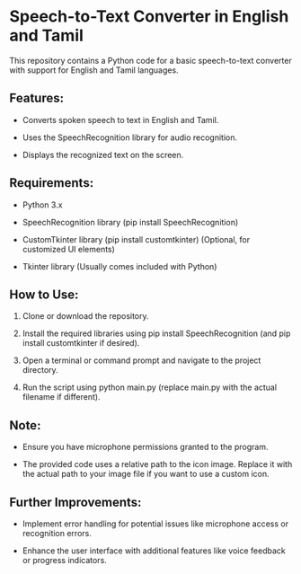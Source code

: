# Speech-to-Text Converter in English and Tamil

This repository contains a Python code for a basic speech-to-text converter with support for English and Tamil languages.

## Features:
* Converts spoken speech to text in English and Tamil.

* Uses the SpeechRecognition library for audio recognition.

* Displays the recognized text on the screen.


## Requirements:

* Python 3.x

* SpeechRecognition library (pip install SpeechRecognition)

* CustomTkinter library (pip install customtkinter) (Optional, for customized UI elements)

* Tkinter library (Usually comes included with Python)

## How to Use:

1. Clone or download the repository.

2. Install the required libraries using pip install SpeechRecognition (and pip install customtkinter if desired).

3. Open a terminal or command prompt and navigate to the project directory.

4. Run the script using python main.py (replace main.py with the actual filename if different).

## Note:

* Ensure you have microphone permissions granted to the program.

* The provided code uses a relative path to the icon image. Replace it with the actual path to your image file if you want to use a custom icon.

## Further Improvements:

* Implement error handling for potential issues like microphone access or recognition errors.

* Enhance the user interface with additional features like voice feedback or progress indicators.
